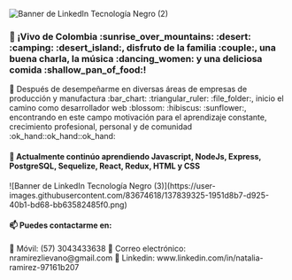 ![Banner de LinkedIn Tecnología Negro (2)](https://user-images.githubusercontent.com/83674618/137836631-f4fb232f-7323-4327-b855-a2abc830c471.png)
<h3>👋 ¡Vivo de Colombia :sunrise_over_mountains: :desert: :camping: :desert_island:, disfruto de la familia :couple:, una buena charla, la música :dancing_women: y una deliciosa comida :shallow_pan_of_food:! </h3>
<p> 👀 Después de desempeñarme en diversas áreas de empresas de producción y manufactura :bar_chart: :triangular_ruler:  :file_folder:, inicio el camino como desarrollador web :blossom: :hibiscus: :sunflower:, encontrando en este campo motivación para el aprendizaje constante, crecimiento profesional, personal y de comunidad :ok_hand::ok_hand::ok_hand:</p>
<h4>🌱  Actualmente continúo aprendiendo  Javascript, NodeJs, Express,  PostgreSQL, Sequelize,  React, Redux,  HTML y CSS </h4>
![Banner de LinkedIn Tecnología Negro (3)](https://user-images.githubusercontent.com/83674618/137839325-1951d8b7-d925-40b1-bd68-bb63582485f0.png)
<h4>
        📫 Puedes contactarme en:  </h4><p>
        📱 Móvil: (57) 3043433638      
        📧 Correo electrónico: nramirezlievano@gmail.com          
        🔗 Linkedin: www.linkedin.com/in/natalia-ramirez-97161b207  </p> 



<!---
Nataramirez/Nataramirez is a ✨ special ✨ repository because its `README.md` (this file) appears on your GitHub profile.
You can click the Preview link to take a look at your changes.
--->
